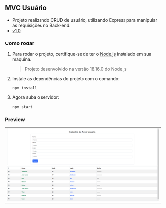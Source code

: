 ## MVC Usuário

* Projeto realizando CRUD de usuário, utilizando Express para manipular as requisições no Back-end.
* <a href="https://github.com/jonathandopovo/js-mvc-crud-jor/releases/tag/v1.0">v1.0</a>


### Como rodar
1. Para rodar o projeto, certifique-se de ter o <a href="https://nodejs.org/en">Node.js</a> instalado em sua maquina.
    > Projeto desenvolvido na versão 18.16.0 do Node.js

2. Instale as dependências do projeto com o comando:
    ```
    npm install
    ```
3. Agora suba o servidor:
    ```
    npm start
    ```

### Preview

<table width="100%">
<tr width="100%">
<td>
<img src="./SAMPLE.png">
</td>
</tr>
</table>
